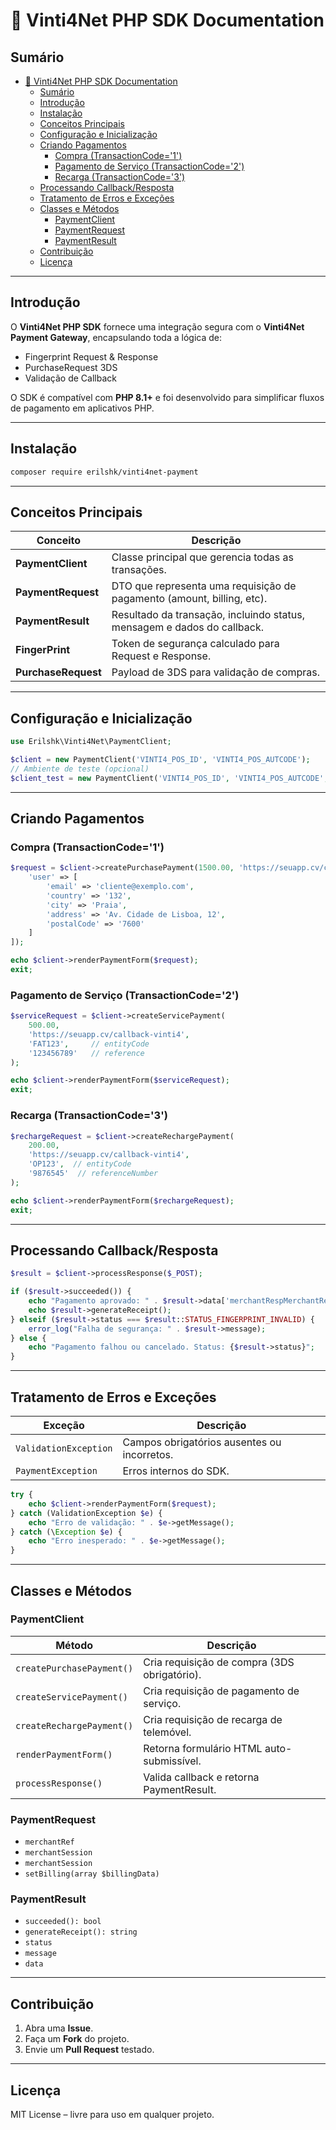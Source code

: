 # 📝 Vinti4Net PHP SDK Documentation

## Sumário

- [📝 Vinti4Net PHP SDK Documentation](#-vinti4net-php-sdk-documentation)
  - [Sumário](#sumário)
  - [Introdução](#introdução)
  - [Instalação](#instalação)
  - [Conceitos Principais](#conceitos-principais)
  - [Configuração e Inicialização](#configuração-e-inicialização)
  - [Criando Pagamentos](#criando-pagamentos)
    - [Compra (TransactionCode='1')](#compra-transactioncode1)
    - [Pagamento de Serviço (TransactionCode='2')](#pagamento-de-serviço-transactioncode2)
    - [Recarga (TransactionCode='3')](#recarga-transactioncode3)
  - [Processando Callback/Resposta](#processando-callbackresposta)
  - [Tratamento de Erros e Exceções](#tratamento-de-erros-e-exceções)
  - [Classes e Métodos](#classes-e-métodos)
    - [PaymentClient](#paymentclient)
    - [PaymentRequest](#paymentrequest)
    - [PaymentResult](#paymentresult)
  - [Contribuição](#contribuição)
  - [Licença](#licença)

---

## Introdução

O **Vinti4Net PHP SDK** fornece uma integração segura com o **Vinti4Net Payment Gateway**, encapsulando toda a lógica de:

* Fingerprint Request & Response
* PurchaseRequest 3DS
* Validação de Callback

O SDK é compatível com **PHP 8.1+** e foi desenvolvido para simplificar fluxos de pagamento em aplicativos PHP.

---

## Instalação

```bash
composer require erilshk/vinti4net-payment
```

---

## Conceitos Principais

| Conceito            | Descrição                                                               |
| ------------------- | ----------------------------------------------------------------------- |
| **PaymentClient**   | Classe principal que gerencia todas as transações.                      |
| **PaymentRequest**  | DTO que representa uma requisição de pagamento (amount, billing, etc).  |
| **PaymentResult**   | Resultado da transação, incluindo status, mensagem e dados do callback. |
| **FingerPrint**     | Token de segurança calculado para Request e Response.                   |
| **PurchaseRequest** | Payload de 3DS para validação de compras.                               |

---

## Configuração e Inicialização

```php
use Erilshk\Vinti4Net\PaymentClient;

$client = new PaymentClient('VINTI4_POS_ID', 'VINTI4_POS_AUTCODE');
// Ambiente de teste (opcional)
$client_test = new PaymentClient('VINTI4_POS_ID', 'VINTI4_POS_AUTCODE', 'https://3dsteste.vinti4net.cv/endpoint.php');
```

---

## Criando Pagamentos


### Compra (TransactionCode='1')

```php
$request = $client->createPurchasePayment(1500.00, 'https://seuapp.cv/callback-vinti4', [
    'user' => [
        'email' => 'cliente@exemplo.com',
        'country' => '132',
        'city' => 'Praia',
        'address' => 'Av. Cidade de Lisboa, 12',
        'postalCode' => '7600'
    ]
]);

echo $client->renderPaymentForm($request);
exit;
```

### Pagamento de Serviço (TransactionCode='2')

```php
$serviceRequest = $client->createServicePayment(
    500.00,
    'https://seuapp.cv/callback-vinti4',
    'FAT123',     // entityCode
    '123456789'   // reference
);

echo $client->renderPaymentForm($serviceRequest);
exit;
```

### Recarga (TransactionCode='3')

```php
$rechargeRequest = $client->createRechargePayment(
    200.00,
    'https://seuapp.cv/callback-vinti4',
    'OP123',  // entityCode
    '9876545'  // referenceNumber
);

echo $client->renderPaymentForm($rechargeRequest);
exit;
```

---

## Processando Callback/Resposta

```php
$result = $client->processResponse($_POST);

if ($result->succeeded()) {
    echo "Pagamento aprovado: " . $result->data['merchantRespMerchantRef'];
    echo $result->generateReceipt();
} elseif ($result->status === $result::STATUS_FINGERPRINT_INVALID) {
    error_log("Falha de segurança: " . $result->message);
} else {
    echo "Pagamento falhou ou cancelado. Status: {$result->status}";
}
```

---

## Tratamento de Erros e Exceções

| Exceção               | Descrição                                   |
| --------------------- | ------------------------------------------- |
| `ValidationException` | Campos obrigatórios ausentes ou incorretos. |
| `PaymentException`    | Erros internos do SDK.                      |

```php
try {
    echo $client->renderPaymentForm($request);
} catch (ValidationException $e) {
    echo "Erro de validação: " . $e->getMessage();
} catch (\Exception $e) {
    echo "Erro inesperado: " . $e->getMessage();
}
```

---

## Classes e Métodos

### PaymentClient

| Método                    | Descrição                                    |
| ------------------------- | -------------------------------------------- |
| `createPurchasePayment()` | Cria requisição de compra (3DS obrigatório). |
| `createServicePayment()`  | Cria requisição de pagamento de serviço.     |
| `createRechargePayment()` | Cria requisição de recarga de telemóvel.     |
| `renderPaymentForm()`     | Retorna formulário HTML auto-submissível.    |
| `processResponse()`       | Valida callback e retorna PaymentResult.     |

### PaymentRequest

* `merchantRef`
* `merchantSession`
* `merchantSession`
* `setBilling(array $billingData)`

### PaymentResult

* `succeeded(): bool`
* `generateReceipt(): string`
* `status`
* `message`
* `data`

---

## Contribuição

1. Abra uma **Issue**.
2. Faça um **Fork** do projeto.
3. Envie um **Pull Request** testado.

---

## Licença

MIT License – livre para uso em qualquer projeto.

